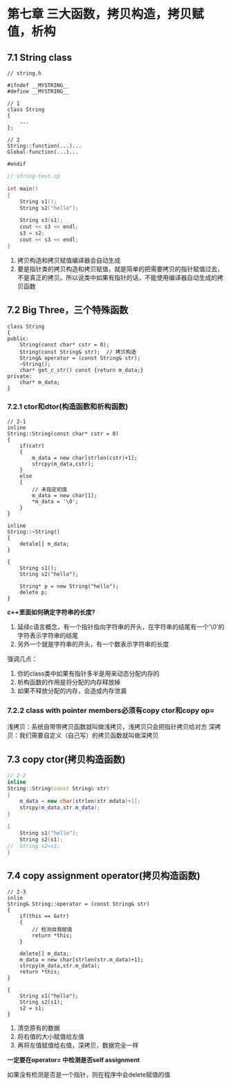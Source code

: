 # 第七章 三大函数，拷贝构造，拷贝赋值，析构

## 7.1  String class

``` cpp{.line-numbers}
// string.h

#ifndef __MYSTRING__
#define __MYSTRING__

// 1
class String
{
    ...
};

// 2
String::function(...)...
Global-function(...)...

#endif
```

```cpp {.line-numbers}
// string-test.cp

int main()
{
    String s1();
    String s2("hello");

    String s3(s1);
    cout << s3 << endl;
    s3 = s2;
    cout << s3 << endl;
}
```

1. 拷贝构造和拷贝赋值编译器会自动生成
2. 要是指针类的拷贝构造和拷贝赋值，就是简单的把需要拷贝的指针赋值过去，不是真正的拷贝。所以说类中如果有指针的话，不能使用编译器自动生成的拷贝函数

## 7.2 Big Three，三个特殊函数

```cpp{.line-numbers}
class String 
{
public:
    String(const char* cstr = 0);
    String(const String& str);  // 拷贝构造
    String& operator = (const String& str);
    ~String();
    char* get_c_str() const {return m_data;}
private:
    char* m_data;
}

```

### 7.2.1 ctor和dtor(构造函数和析构函数)

```cpp{.line-numbers}
// 2-1
inline 
String::String(const char* cstr = 0)
{
    if(catr)
    {
        m_data = new char[strlen(cstr)+1];
        strcpy(m_data,cstr);
    }
    else
    {
        // 未指定初值
        m_data = new char[1];
        *m_data = '\0';
    }
}

inline 
String::~String()
{
    detale[] m_data;
}

{
    String s1();
    String s2("hello");

    String* p = new String("hello");
    delete p;
}

```

__c++里面如何确定字符串的长度?__
1. 延续c语言概念，有一个指针指向字符串的开头，在字符串的结尾有一个'\0'的字符表示字符串的结尾
2. 另外一个就是字符串的开头，有一个数表示字符串的长度

强调几点：
1. 你的class类中如果有指针多半是用来动态分配内存的
2. 析构函数的作用是将分配的内存释放掉
3. 如果不释放分配的内存，会造成内存泄漏

### 7.2.2 class with pointer members必须有copy ctor和copy op=

浅拷贝：系统自带带拷贝函数就叫做浅拷贝，浅拷贝只会把指针拷贝给对方
深拷贝：我们需要自定义（自己写）的拷贝函数就叫做深拷贝

## 7.3 copy ctor(拷贝构造函数)

``` cpp {.line-numbers}
// 2-2
inline 
String::String(const String& str)
{
    m_data = new char[strlen(str.mdata)+1];
    strcpy(m_data,str.m_data);
}

{
    String s1("hello");
    String s2(s1);
//  String s2=s1;
}

```

## 7.4 copy assignment operator(拷贝构造函数)

``` cpp{.line-numbers}
// 2-3
inlie
String& String::operator = (const String& str)
{
    if(this == &str)
    {
        // 检测自我赋值
        return *this;
    }

    delete[] m_data;
    m_data = new char[strlen(str.m_data)+1];
    strcpy(m_data,str.m_data);
    return *this;
}

{
    String s1("hello");
    String s2(s1);
    s2 = s1;
}

```
1. 清空原有的数据
2. 将右值的大小赋值给左值
3. 再将左值赋值给右值，深拷贝，数据完全一样

__一定要在operator= 中检测是否self assignment__

如果没有检测是否是一个指针，则在程序中会delete赋值的值

